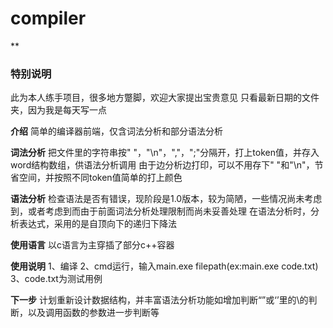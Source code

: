 # compiler

 **

### 特别说明

此为本人练手项目，很多地方蹩脚，欢迎大家提出宝贵意见
只看最新日期的文件夹，因为我是每天写一点
 

**介绍** 
简单的编译器前端，仅含词法分析和部分语法分析


 **词法分析** 
把文件里的字符串按" "，"\n"，","，";"分隔开，打上token值，并存入word结构数组，供语法分析调用
由于边分析边打印，可以不用存下" "和"\n"，节省空间，并按照不同token值简单的打上颜色

 **语法分析** 
检查语法是否有错误，现阶段是1.0版本，较为简陋，一些情况尚未考虑到，或者考虑到而由于前面词法分析处理限制而尚未妥善处理
在语法分析时，分析表达式，采用的是自顶向下的递归下降法

 **使用语言** 
以c语言为主穿插了部分c++容器



 **使用说明** 
1、编译
2、cmd运行，输入main.exe filepath(ex:main.exe code.txt)
3、code.txt为测试用例

 **下一步** 
计划重新设计数据结构，并丰富语法分析功能如增加判断“”或‘’里的\的判断，以及调用函数的参数进一步判断等
